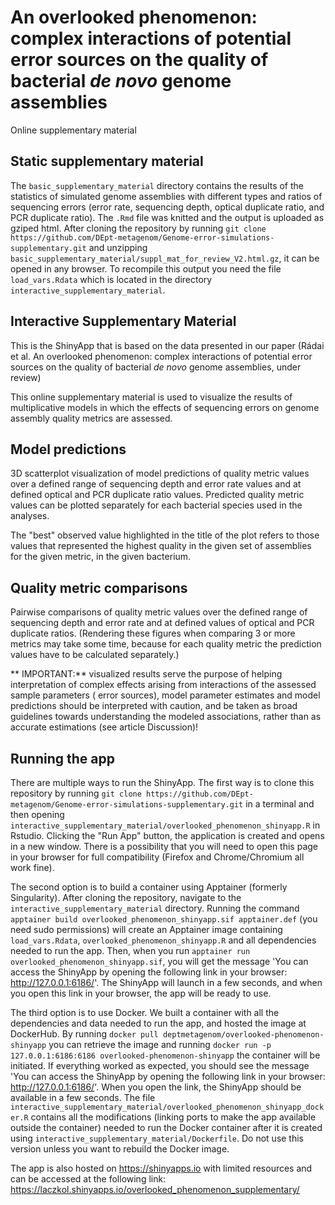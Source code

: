 # An overlooked phenomenon: complex interactions of potential error sources on the quality of bacterial *de novo* genome assemblies
Online supplementary material

## Static supplementary material
The `basic_supplementary_material` directory contains the results of the statistics of simulated genome assemblies with different types and ratios of sequencing errors (error rate, sequencing depth, optical duplicate ratio, and PCR duplicate ratio). The `.Rmd` file was knitted and the output is uploaded as gziped html. After cloning the repository by running `git clone https://github.com/DEpt-metagenom/Genome-error-simulations-supplementary.git` and unzipping `basic_supplementary_material/suppl_mat_for_review_V2.html.gz`, it can be opened in any browser. To recompile this output you need the file `load_vars.Rdata` which is located in the directory `interactive_supplementary_material`.

## Interactive Supplementary Material
This is the ShinyApp that is based on the data presented in our paper (Rádai et al. An overlooked phenomenon: complex interactions of potential error sources on the quality of bacterial *de novo* genome assemblies, under review)

This online supplementary material is used to visualize the results of multiplicative models in which the effects of sequencing errors on genome assembly quality metrics are assessed.

## Model predictions

3D scatterplot visualization of model predictions of quality metric values over a defined range of sequencing depth and error rate values and at defined optical and PCR duplicate ratio values. Predicted quality metric values can be plotted separately for each bacterial species used in the analyses.

The "best" observed value highlighted in the title of the plot refers to those values that represented the highest quality in the given set of assemblies for the given metric, in the given bacterium.

## Quality metric comparisons

Pairwise comparisons of quality metric values over the defined range of sequencing depth and error rate and at defined values of optical and PCR duplicate ratios. (Rendering these figures when comparing 3 or more metrics may take some time, because for each quality metric the prediction values have to be calculated separately.)

** IMPORTANT:** visualized results serve the purpose of helping interpretation of complex effects arising from interactions of the assessed sample parameters ( error sources), model parameter estimates and model predictions should be interpreted with caution, and be taken as broad guidelines towards understanding the modeled associations, rather than as accurate estimations (see article Discussion)!

## Running the app
There are multiple ways to run the ShinyApp.
The first way is to clone this repository by running `git clone https://github.com/DEpt-metagenom/Genome-error-simulations-supplementary.git` in a terminal and then opening `interactive_supplementary_material/overlooked_phenomenon_shinyapp.R` in Rstudio. Clicking the "Run App" button, the application is created and opens in a new window. There is a possibility that you will need to open this page in your browser for full compatibility (Firefox and Chrome/Chromium all work fine).

The second option is to build a container using Apptainer (formerly Singularity). After cloning the repository, navigate to the `interactive_supplementary_material` directory. Running the command `apptainer build overlooked_phenomenon_shinyapp.sif apptainer.def` (you need sudo permissions) will create an Apptainer image containing `load_vars.Rdata`, `overlooked_phenomenon_shinyapp.R` and all dependencies needed to run the app. Then, when you run `apptainer run overlooked_phenomenon_shinyapp.sif`, you will get the message 'You can access the ShinyApp by opening the following link in your browser: http://127.0.0.1:6186/'. The ShinyApp will launch in a few seconds, and when you open this link in your browser, the app will be ready to use.

The third option is to use Docker. We built a container with all the dependencies and data needed to run the app, and hosted the image at DockerHub. By running `docker pull deptmetagenom/overlooked-phenomenon-shinyapp` you can retrieve the image and running `docker run -p 127.0.0.1:6186:6186 overlooked-phenomenon-shinyapp` the container will be initiated. If everything worked as expected, you should see the message 'You can access the ShinyApp by opening the following link in your browser: http://127.0.0.1:6186/'. When you open the link, the ShinyApp should be available in a few seconds. The file `interactive_supplementary_material/overlooked_phenomenon_shinyapp_docker.R` contains all the modifications (linking ports to make the app available outside the container) needed to run the Docker container after it is created using `interactive_supplementary_material/Dockerfile`. Do not use this version unless you want to rebuild the Docker image.

The app is also hosted on https://shinyapps.io with limited resources and can be accessed at the following link: https://laczkol.shinyapps.io/overlooked_phenomenon_supplementary/
